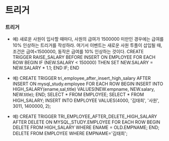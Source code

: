 # 트리거

### 트리거
- 예) 새로운 사원이 입사할 때마다, 사원의 급여가 1500000 미만인 경우에는 급여를 10% 인상하는 트리거를 작성하라. 여기서 이벤트는 새로운 사원 투플이 삽입될 때, 조건은 급여<1500000, 동작은 급여를 10% 인상하는 것이다.
    CREATE TRIGGER RAISE_SALARY
    BEFORE INSERT ON EMPLOYEE
    FOR EACH ROW BEGIN
        IF (NEW.SALARY < 150000)
        THEN
        SET NEW.SALARY = NEW.SALARY * 1.1;
        END IF;
    END

- 예)
CREATE TRIGGER tri_employee_after_insert_high_salary
AFTER INSERT
ON mysql_study.employee
FOR EACH ROW
BEGIN
 INSERT INTO HIGH_SALARY(ename,sal,title) VALUES(NEW.empname, NEW.salary, NEW.title);
END;
SELECT * FROM EMPLOYEE;
SELECT * FROM HIGH_SALARY;
INSERT INTO EMPLOYEE VALUES(4000, '김태희', '사원', 3011, 1400000, 2);

- 예)
CREATE TRIGGER TRI_EMPLOYEE_AFTER_DELETE_HIGH_SALARY
 AFTER DELETE
 ON MYSQL_STUDY.EMPLOYEE
 FOR EACH ROW
BEGIN
 DELETE FROM HIGH_SALARY
 WHERE ENAME = OLD.EMPNAME;
END;
DELETE FROM EMPLOYEE WHERE EMPNAME='김태희';